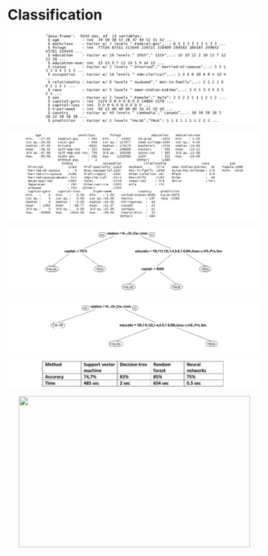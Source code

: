 # Classification

<p align="center">
  
![](imgs/1.jpg?raw=true)

![](imgs/2.png?raw=true)

![](imgs/3.png?raw=true)

![](imgs/4.png?raw=true)

![](imgs/5.jpg?raw=true)

</p>


<p align="center">
  <img width="460" height="300" src="http://www.fillmurray.com/460/300">
</p>
